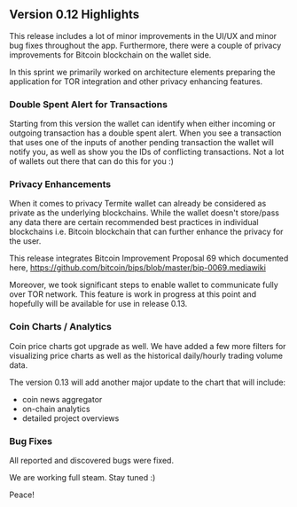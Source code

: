 ## Version 0.12 Highlights

This release includes a lot of minor improvements in the UI/UX and minor bug fixes throughout the app. Furthermore, there were a couple of privacy improvements for Bitcoin blockchain on the wallet side.

In this sprint we primarily worked on architecture elements preparing the application for TOR integration and other privacy enhancing features.

### Double Spent Alert for Transactions

Starting from this version the wallet can identify when either incoming or outgoing transaction has a double spent alert. When you see a transaction that uses one of the inputs of another pending transaction the wallet will notify you, as well as show you the IDs of conflicting transactions. Not a lot of wallets out there that can do this for you :)

### Privacy Enhancements

When it comes to privacy Termite wallet can already be considered as private as the underlying blockchains. While the wallet doesn't store/pass any data there are certain recommended best practices in individual blockchains i.e. Bitcoin blockchain that can further enhance the privacy for the user.

This release integrates Bitcoin Improvement Proposal 69 which documented here, https://github.com/bitcoin/bips/blob/master/bip-0069.mediawiki

Moreover, we took significant steps to enable wallet to communicate fully over TOR network. This feature is work in progress at this point and hopefully will be available for use in release 0.13.

### Coin Charts / Analytics

Coin price charts got upgrade as well. We have added a few more filters for visualizing price charts as well as the historical daily/hourly trading volume data.

The version 0.13 will add another major update to the chart that will include:

- coin news aggregator
- on-chain analytics
- detailed project overviews

### Bug Fixes

All reported and discovered bugs were fixed.

We are working full steam. Stay tuned :)

Peace!
